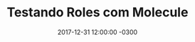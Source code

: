 ---
layout: post
title:  "Testando Roles com Molecule"
date:   2017-12-31 12:00:00 -0300
categories: ansible modules dev testes
---